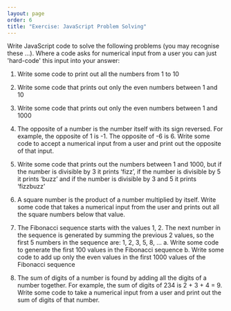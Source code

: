 ```yaml
---
layout: page
order: 6
title: "Exercise: JavaScript Problem Solving"
---
```


Write JavaScript code to solve the following problems (you may recognise these ...). Where a code asks for numerical input from a user you can just 'hard-code' this input into your answer:

1. Write some code to print out all the numbers from 1 to 10

2. Write some code that prints out only the even numbers between 1 and 10

3. Write some code that prints out only the even numbers between 1 and 1000

4. The opposite of a number is the number itself with its sign reversed. For example, the opposite of 1 is -1. The opposite of -6 is 6. Write some code to accept a numerical input from a user and print out the opposite of that input.

5. Write some code that prints out the numbers between 1 and 1000, but if the number is divisible by 3 it prints ‘fizz’, if the number is divisible by 5 it prints ‘buzz’ and if the number is divisible by 3 and 5 it prints ‘fizzbuzz’

6. A square number is the product of a number multiplied by itself. Write some code that takes a numerical input from the user and prints out all the square numbers below that value.

7. The Fibonacci sequence starts with the values 1, 2. The next number in the sequence is generated by summing the previous 2 values, so the first 5 numbers in the sequence are:
   1, 2, 3, 5, 8, …
   a. Write some code to generate the first 100 values in the Fibonacci sequence
   b. Write some code to add up only the even values in the first 1000 values of the Fibonacci sequence

8. The sum of digits of a number is found by adding all the digits of a number together. For example, the sum of digits of 234 is 2 + 3 + 4 = 9. Write some code to take a numerical input from a user and print out the sum of digits of that number.
